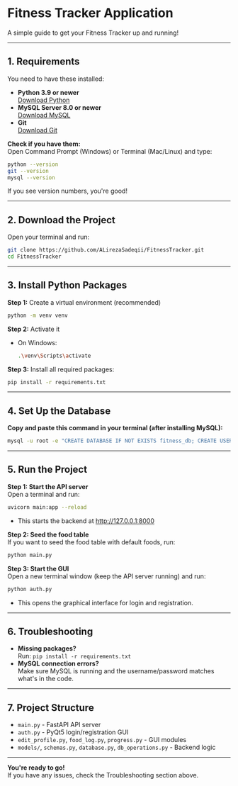 # Fitness Tracker Application

A simple guide to get your Fitness Tracker up and running!

---

## 1. Requirements

You need to have these installed:

- **Python 3.9 or newer**  
  [Download Python](https://www.python.org/downloads/)
- **MySQL Server 8.0 or newer**  
  [Download MySQL](https://dev.mysql.com/downloads/installer/)
- **Git**  
  [Download Git](https://git-scm.com/downloads)

**Check if you have them:**  
Open Command Prompt (Windows) or Terminal (Mac/Linux) and type:
```bash
python --version
git --version
mysql --version
```
If you see version numbers, you're good!

---

## 2. Download the Project

Open your terminal and run:
```bash
git clone https://github.com/ALirezaSadeqii/FitnessTracker.git
cd FitnessTracker
```

---

## 3. Install Python Packages

**Step 1:** Create a virtual environment (recommended)
```bash
python -m venv venv
```
**Step 2:** Activate it  
- On Windows:
  ```bash
  .\venv\Scripts\activate
  ```


**Step 3:** Install all required packages:
```bash
pip install -r requirements.txt
```

---

## 4. Set Up the Database

**Copy and paste this command in your terminal (after installing MySQL):**
```bash
mysql -u root -e "CREATE DATABASE IF NOT EXISTS fitness_db; CREATE USER IF NOT EXISTS 'fitness_user'@'localhost' IDENTIFIED BY 'Fitness123!'; GRANT ALL PRIVILEGES ON fitness_db.* TO 'fitness_user'@'localhost'; FLUSH PRIVILEGES;"
```

---

## 5. Run the Project

**Step 1: Start the API server**  
Open a terminal and run:
```bash
uvicorn main:app --reload
```
- This starts the backend at http://127.0.0.1:8000

**Step 2: Seed the food table**  
If you want to seed the food table with default foods, run:
```bash
python main.py
```

**Step 3: Start the GUI**  
Open a new terminal window (keep the API server running) and run:
```bash
python auth.py
```
- This opens the graphical interface for login and registration.

---

## 6. Troubleshooting

- **Missing packages?**  
  Run: `pip install -r requirements.txt`
- **MySQL connection errors?**  
  Make sure MySQL is running and the username/password matches what's in the code.

---

## 7. Project Structure

- `main.py` - FastAPI API server
- `auth.py` - PyQt5 login/registration GUI
- `edit_profile.py`, `food_log.py`, `progress.py` - GUI modules
- `models/`, `schemas.py`, `database.py`, `db_operations.py` - Backend logic

---

**You're ready to go!**  
If you have any issues, check the Troubleshooting section above. 
